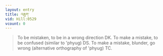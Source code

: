 ```yaml
---
layout: entry
title: འཆུག་
vid: Hill:0529
vcount: 0
---
```

> To be mistaken, to be in a wrong direction DK\. To make a mistake, to be confused (similar to 'phyug) DS\. To make a mistake, blunder, go wrong (alternative orthography of 'phyug) TC\.


